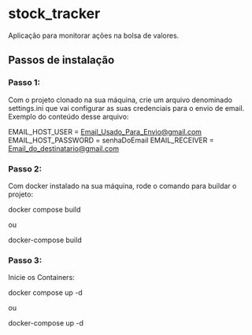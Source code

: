 # stock_tracker
Aplicação para monitorar ações na bolsa de valores.

## Passos de instalação
### Passo 1:
Com o projeto clonado na sua máquina, crie um arquivo denominado settings.ini que vai configurar as suas credenciais para o envio de email.
Exemplo do conteúdo desse arquivo:

EMAIL_HOST_USER = Email_Usado_Para_Envio@gmail.com
EMAIL_HOST_PASSWORD = senhaDoEmail
EMAIL_RECEIVER = Email_do_destinatario@gmail.com

### Passo 2:
Com docker instalado na sua máquina, rode o comando para buildar o projeto:

docker compose build

ou 

docker-compose build

### Passo 3:
Inicie os Containers:

docker compose up -d

ou 

docker-compose up -d
